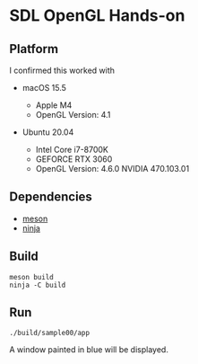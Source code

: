# SDL OpenGL Hands-on

## Platform

I confirmed this worked with

- macOS 15.5
  - Apple M4
  - OpenGL Version: 4.1

- Ubuntu 20.04
  - Intel Core i7-8700K
  - GEFORCE RTX 3060
  - OpenGL Version: 4.6.0 NVIDIA 470.103.01

## Dependencies

- [meson](https://mesonbuild.com/index.html)
- [ninja](https://ninja-build.org/)

## Build

```shell
meson build
ninja -C build
```

## Run

```shell
./build/sample00/app
```

A window painted in blue will be displayed.
